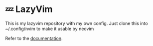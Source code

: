 # 💤 LazyVim

This is my lazyvim repository with my own config.
Just clone this into ~/.config/nvim to make it usable by neovim

Refer to the [documentation](https://lazyvim.org).

